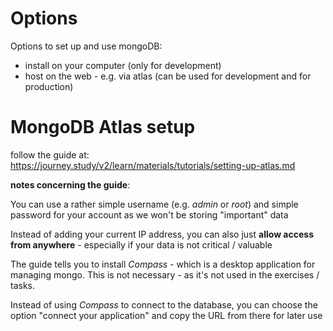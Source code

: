 # Options

Options to set up and use mongoDB:

- install on your computer (only for development)
- host on the web - e.g. via atlas (can be used for development and for production)

# MongoDB Atlas setup

follow the guide at: https://journey.study/v2/learn/materials/tutorials/setting-up-atlas.md

**notes concerning the guide**:

You can use a rather simple username (e.g. _admin_ or _root_) and simple password for your account as we won't be storing "important" data

Instead of adding your current IP address, you can also just **allow access from anywhere** - especially if your data is not critical / valuable

The guide tells you to install _Compass_ - which is a desktop application for managing mongo. This is not necessary - as it's not used in the exercises / tasks.

Instead of using _Compass_ to connect to the database, you can choose the option "connect your application" and copy the URL from there for later use
